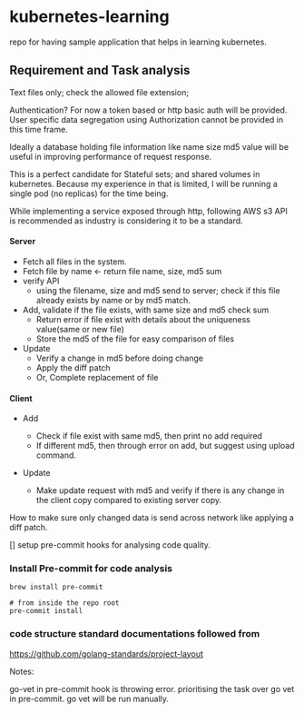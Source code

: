 # kubernetes-learning
repo for having sample application that helps in learning kubernetes.

## Requirement and Task analysis

Text files only; check the allowed file extension;

Authentication? For now a token based or http basic auth will be provided. User specific data segregation using Authorization cannot be provided in this time frame.

Ideally a database holding file  information like name size md5 value will be useful in improving  performance of request response.

This is a perfect candidate for Stateful sets; and shared volumes in kubernetes. Because my experience in that is limited, I will be running a single pod (no replicas) for the time being.

While implementing a service exposed through http, following AWS s3 API is recommended as industry is considering it to be a standard.

#### Server
- Fetch all files in the system.
- Fetch file by name <- return file name, size, md5 sum
- verify API
    - using the filename, size and md5 send to server; check if this file already exists by name or by md5 match.
- Add, validate if the file exists, with same size and md5 check sum
	- Return error if file exist with details about the uniqueness value(same or new file)
	- Store the md5 of the file for easy comparison of files
- Update
	- Verify a change in md5 before doing change
	- Apply the diff patch
	- Or, Complete replacement of file

#### Client
- Add
	- Check if file exist with same md5, then print no add required
	- If different md5, then through error on add, but suggest using upload command.
		
- Update
	- Make update request with md5 and verify if there is any change in the client copy compared to existing server copy.

How to make sure only changed data is send across network like  applying a diff patch.

[] setup pre-commit hooks for analysing code quality.


### Install Pre-commit for code analysis

```
brew install pre-commit

# from inside the repo root
pre-commit install
```

### code structure standard documentations followed from

https://github.com/golang-standards/project-layout

Notes:

go-vet in pre-commit hook is throwing error. prioritising the task over go vet in pre-commit. go vet will be run manually.